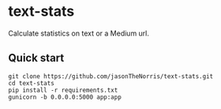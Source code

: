 # text-stats

Calculate statistics on text or a Medium url.

## Quick start
```
git clone https://github.com/jasonTheNorris/text-stats.git
cd text-stats
pip install -r requirements.txt
gunicorn -b 0.0.0.0:5000 app:app
```

